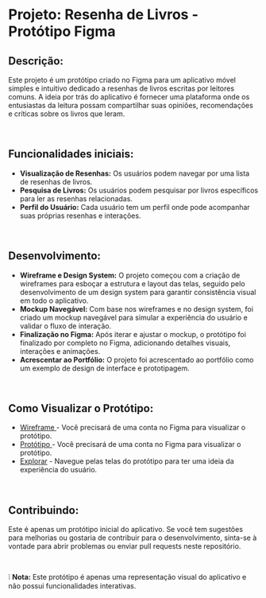 <h1>Projeto: Resenha de Livros - Protótipo Figma</h1>

<div>
  <h2>Descrição:</h2>
  <p>    
  Este projeto é um protótipo criado no Figma para um aplicativo móvel simples e intuitivo dedicado a resenhas de livros escritas por leitores comuns. A ideia por trás do aplicativo é fornecer uma plataforma onde os entusiastas da leitura possam compartilhar suas opiniões, recomendações e críticas sobre os livros que leram.
  </p>
  
  <br>
  <h2>Funcionalidades iniciais:</h2>
  <ul>
    <li>
      <b>Visualização de Resenhas:</b> Os usuários podem navegar por uma lista de resenhas de livros.
    </li>
    <li>
      <b>Pesquisa de Livros:</b> Os usuários podem pesquisar por livros específicos para ler as resenhas relacionadas.   
    </li>
    <li>
      <b>Perfil do Usuário:</b> Cada usuário tem um perfil onde pode acompanhar suas próprias resenhas e interações.    
    </li>
  </ul>

  <br>
  <h2>Desenvolvimento:</h2>
  <ul>
    <li>
      <b>Wireframe e Design System:</b> O projeto começou com a criação de wireframes para esboçar a estrutura e layout das telas, seguido pelo desenvolvimento de um design system para garantir       consistência visual em todo o aplicativo.
    </li>
    <li>
      <b>Mockup Navegável:</b> Com base nos wireframes e no design system, foi criado um mockup navegável para simular a experiência do usuário e validar o fluxo de interação.
    </li>
    <li>
      <b>Finalização no Figma:</b> Após iterar e ajustar o mockup, o protótipo foi finalizado por completo no Figma, adicionando detalhes visuais, interações e animações.
    </li>
    <li>
      <b>Acrescentar ao Portfólio:</b> O projeto foi acrescentado ao portfólio como um exemplo de design de interface e prototipagem.
    </li>  
  </ul>

  <br>
  <h2>Como Visualizar o Protótipo:</h2>
  <ul>
    <li>
      <a target="_blank" href="https://www.figma.com/file/RN7ETeTwDVd7rb3dr6sDat/Aula-01?type=design&node-id=0-1&mode=design&t=pMUByNPxw9fNVrxY-0" > Wireframe <a>
        - Você precisará de uma conta no Figma para visualizar o protótipo.
    </li>
    <li>
      <a target="_blank" href="https://www.figma.com/file/RN7ETeTwDVd7rb3dr6sDat/Aula-01?type=design&node-id=28-12&mode=design&t=hLrdwRwmz1AFFMnJ-0"> Protótipo </a>
      - Você precisará de uma conta no Figma para visualizar o protótipo.
    </li>
    <li>
      <a target="_blank" href="https://www.figma.com/proto/RN7ETeTwDVd7rb3dr6sDat/Aula-01?type=design&node-id=28-135&t=cuqlDLxdVGRpiUro-1&scaling=scale-down&page-id=28%3A12">Explorar</a> 
      - Navegue pelas telas do protótipo para ter uma ideia da experiência do usuário.
    </li>
  </ul>

  <br>
  <h2>Contribuindo:</h2>
  <p>
    Este é apenas um protótipo inicial do aplicativo. Se você tem sugestões para melhorias ou gostaria de contribuir para o desenvolvimento, sinta-se à vontade para abrir problemas ou         enviar pull requests neste repositório.
  </p>
  
  <br>
  <p>
    ❕ <b>Nota:</b> Este protótipo é apenas uma representação visual do aplicativo e não possui funcionalidades interativas.
  </p>
</div>
